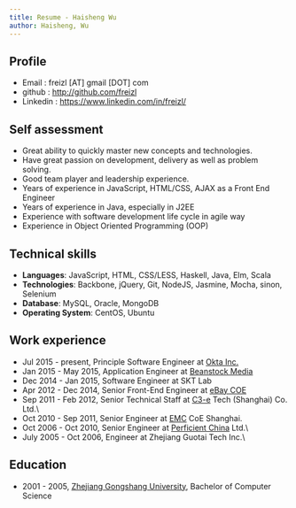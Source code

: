 ```yaml
---
title: Resume - Haisheng Wu
author: Haisheng, Wu
---
```


## Profile
  - Email       : freizl [AT] gmail [DOT] com
  - github      : <http://github.com/freizl>
  - Linkedin    : <https://www.linkedin.com/in/freizl/>

## Self assessment
  - Great ability to quickly master new concepts and technologies.
  - Have great passion on development, delivery as well as problem solving.
  - Good team player and leadership experience.
  - Years of experience in JavaScript, HTML/CSS, AJAX as a Front End Engineer
  - Years of experience in Java, especially in J2EE
  - Experience with software development life cycle in agile way
  - Experience in Object Oriented Programming (OOP)

## Technical skills
  - **Languages**: JavaScript, HTML, CSS/LESS, Haskell, Java, Elm, Scala
  - **Technologies**: Backbone, jQuery, Git, NodeJS, Jasmine, Mocha, sinon, Selenium
  - **Database**: MySQL, Oracle, MongoDB
  - **Operating System**: CentOS, Ubuntu

## Work experience
  - Jul 2015 - present, Principle Software Engineer at [Okta Inc.]
  - Jan 2015 - May 2015, Application Engineer at [Beanstock Media]
  - Dec 2014 - Jan 2015, Software Engineer at SKT Lab
  - Apr 2012 - Dec 2014, Senior Front-End Engineer at [eBay COE]
  - Sep 2011 - Feb 2012, Senior Technical Staff at [C3-e] Tech (Shanghai) Co.
    Ltd.\
  - Oct 2010 - Sep 2011, Senior Engineer at [EMC] CoE Shanghai.
  - Oct 2006 - Oct 2010, Senior Engineer at [Perficient China] Ltd.\
  - July 2005 - Oct 2006, Engineer at Zhejiang Guotai Tech Inc.\

[Okta Inc.]: http://www.okta.com/
[Beanstock Media]: http://www.beanstockmedia.com/
[StubHub]: http://www.stubhub.com/
[eBay COE]: http://wwww.ebay.com/
[C3-e]: http://www.c3-e.com/
[EMC]: http://www.emc.com/
[Perficient China]: http://www.perficient.com/About/Locations/China

## Education
  - 2001 - 2005, [Zhejiang Gongshang University], Bachelor of Computer Science

[Zhejiang Gongshang University]: http://www.zjgsu.edu.cn/
